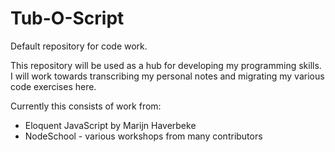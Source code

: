# Tub-O-Script
Default repository for code work.

This repository will be used as a hub for developing my programming skills. I will work towards transcribing my personal notes and migrating my various code exercises here.

Currently this consists of work from:

- Eloquent JavaScript by Marijn Haverbeke
- NodeSchool - various workshops from many contributors
